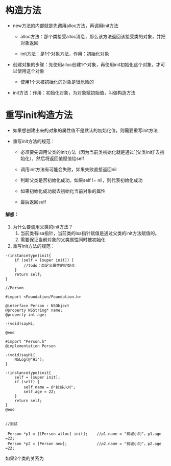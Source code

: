 # 构造方法

* new方法的内部就是先调用alloc方法，再调用init方法

  * alloc方法：那个类接受alloc消息，那么该方法返回该接受类的对象，并把对象返回

  * init方法：是1个对象方法，作用：初始化对象

* 创建对象的步骤：先使用alloc创建1个对象，再使用init初始化这个对象，才可以使用这个对象

  * 使用1个未被初始化的对象是很危险的

* init方法：作用：初始化对象，为对象赋初始值，叫做构造方法

# 重写init构造方法

* 如果想创建出来的对象的属性值不是默认的初始化值，则需要重写init方法

* 重写init方法的规范：

  * 必须要先调用父类的init方法（因为当前类初始化就是通过\`\[父类init\]\`去初始化），然后将返回值赋值给self

  * 调用init方法有可能会失败，如果失败直接返回nil

  * 判断父类是否初始化成功。如果self != nil，则代表初始化成功

  * 如果初始化成功就去初始化当前对象的属性

  * 最后返回self

#### 解惑：

1. 为什么要调用父类的init方法？
   1. 当前类有isa指针，当前类的isa指针赋值是通过父类的init方法赋值的。
   2. 需要保证当前对象的父类属性同时被初始化
2. 重写init方法的规范：

```
-(instancetype)init{
    if (self = [super init]) {
        //todo：自定义属性的初始化
    }
    return self;
}
```

```
//Person

#import <Foundation/Foundation.h>

@interface Person : NSObject
@property NSString* name;
@property int age;

-(void)sayHi;

@end

#import "Person.h"
@implementation Person

-(void)sayHi{
    NSLog(@"Hi");
}

-(instancetype)init{
    self = [super init];
    if (self) {
        self.name = @"杭城小刘";
        self.age = 22;
    }
    return self;
}
@end


//测试

 Person *p1 = [[Person alloc] init];    //p1.name = "杭城小刘"，p1.age =22;
 Person *p2 = [Person new];             //p2.name = "杭城小刘"，p2.age =22;
```

如果2个类的关系为


